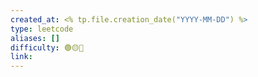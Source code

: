 ```yaml
---
created_at: <% tp.file.creation_date("YYYY-MM-DD") %>
type: leetcode
aliases: []
difficulty: 🟢🟡🔴
link: 
---
```

